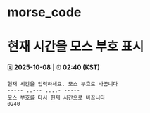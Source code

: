# morse_code
# 현재 시간을 모스 부호 표시
<!-- MORSE_TIME_START -->
🗓️ **2025-10-08** | ⏰ **02:40 (KST)**

```
현재 시간을 입력하세요. 모스 부호로 바꿉니다
----- ..--- ....- -----
모스 부호를 다시 현재 시간으로 바꿉니다
0240
```
<!-- MORSE_TIME_END -->
